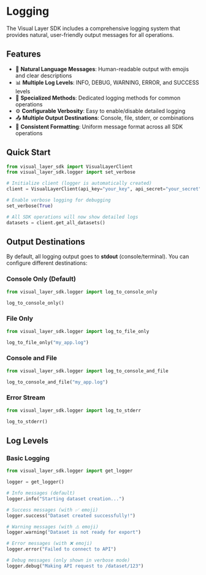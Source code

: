 # Logging

The Visual Layer SDK includes a comprehensive logging system that provides natural, user-friendly output messages for all operations.

## Features

- 📝 **Natural Language Messages**: Human-readable output with emojis and clear descriptions
- 📊 **Multiple Log Levels**: INFO, DEBUG, WARNING, ERROR, and SUCCESS levels
- 🔧 **Specialized Methods**: Dedicated logging methods for common operations
- ⚙️ **Configurable Verbosity**: Easy to enable/disable detailed logging
- 📤 **Multiple Output Destinations**: Console, file, stderr, or combinations
- 🎯 **Consistent Formatting**: Uniform message format across all SDK operations

## Quick Start

```python
from visual_layer_sdk import VisualLayerClient
from visual_layer_sdk.logger import set_verbose

# Initialize client (logger is automatically created)
client = VisualLayerClient(api_key="your_key", api_secret="your_secret")

# Enable verbose logging for debugging
set_verbose(True)

# All SDK operations will now show detailed logs
datasets = client.get_all_datasets()
```

## Output Destinations

By default, all logging output goes to **stdout** (console/terminal). You can configure different destinations:

### Console Only (Default)
```python
from visual_layer_sdk.logger import log_to_console_only

log_to_console_only()
```

### File Only
```python
from visual_layer_sdk.logger import log_to_file_only

log_to_file_only("my_app.log")
```

### Console and File
```python
from visual_layer_sdk.logger import log_to_console_and_file

log_to_console_and_file("my_app.log")
```

### Error Stream
```python
from visual_layer_sdk.logger import log_to_stderr

log_to_stderr()
```

## Log Levels

### Basic Logging
```python
from visual_layer_sdk.logger import get_logger

logger = get_logger()

# Info messages (default)
logger.info("Starting dataset creation...")

# Success messages (with ✅ emoji)
logger.success("Dataset created successfully!")

# Warning messages (with ⚠️ emoji)
logger.warning("Dataset is not ready for export")

# Error messages (with ❌ emoji)
logger.error("Failed to connect to API")

# Debug messages (only shown in verbose mode)
logger.debug("Making API request to /dataset/123")
```